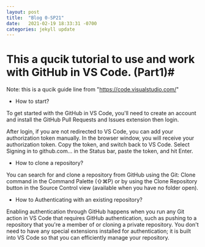 ```yaml
---
layout: post
title:  "Blog 0-SP21"
date:   2021-02-19 18:33:31 -0700
categories: jekyll update
---
```



# This a qucik tutorial to use and work with GitHub in VS Code. (Part1)#
Note: this is a qucik guide line from "https://code.visualstudio.com/"

- How to start?

To get started with the GitHub in VS Code, you'll need to create an account and install the GitHub Pull Requests and Issues extension then login. 

After login, if you are not redirected to VS Code, you can add your authorization token manually. In the browser window, you will receive your authorization token. Copy the token, and switch back to VS Code. Select Signing in to github.com... in the Status bar, paste the token, and hit Enter.

- How to clone a repository?

You can search for and clone a repository from GitHub using the Git: Clone command in the Command Palette (⇧⌘P) or by using the Clone Repository button in the Source Control view (available when you have no folder open).

- How to Authenticating with an existing repository?

Enabling authentication through GitHub happens when you run any Git action in VS Code that requires GitHub authentication, such as pushing to a repository that you're a member of or cloning a private repository. You don't need to have any special extensions installed for authentication; it is built into VS Code so that you can efficiently manage your repository.

